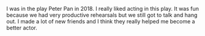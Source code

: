 I was in the play Peter Pan in 2018. I really liked acting in this play. It was fun because we had very productive rehearsals but we still got to talk and hang out. I made a lot of new friends and I think they really helped me become a better actor.
